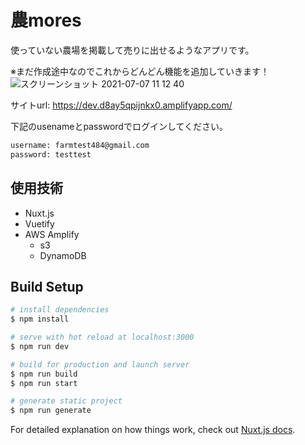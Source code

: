# 農mores
使っていない農場を掲載して売りに出せるようなアプリです。

※まだ作成途中なのでこれからどんどん機能を追加していきます！
![スクリーンショット 2021-07-07 11 12 40](https://user-images.githubusercontent.com/73158391/124689902-5565b180-df14-11eb-8b8f-12dbb5d5c659.png)

サイトurl: https://dev.d8ay5qpijnkx0.amplifyapp.com/ 

下記のusenameとpasswordでログインしてください。
``` bash
username: farmtest484@gmail.com
password: testtest
```

## 使用技術
* Nuxt.js
* Vuetify
* AWS Amplify
  * s3
  * DynamoDB

## Build Setup

```bash
# install dependencies
$ npm install

# serve with hot reload at localhost:3000
$ npm run dev

# build for production and launch server
$ npm run build
$ npm run start

# generate static project
$ npm run generate
```

For detailed explanation on how things work, check out [Nuxt.js docs](https://nuxtjs.org).
